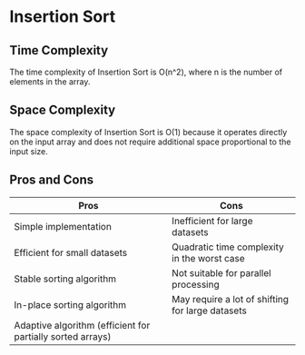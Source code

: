 # Insertion Sort

## Time Complexity
The time complexity of Insertion Sort is O(n^2), where n is the number of elements in the array.

## Space Complexity
The space complexity of Insertion Sort is O(1) because it operates directly on the input array and does not require additional space proportional to the input size.

## Pros and Cons

| Pros                                                      | Cons                                             |
| --------------------------------------------------------- | ------------------------------------------------ |
| Simple implementation                                     | Inefficient for large datasets                   |
| Efficient for small datasets                              | Quadratic time complexity in the worst case      |
| Stable sorting algorithm                                  | Not suitable for parallel processing             |
| In-place sorting algorithm                                | May require a lot of shifting for large datasets |
| Adaptive algorithm (efficient for partially sorted arrays)|                                                  |